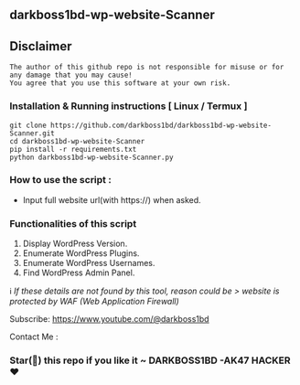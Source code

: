 ## darkboss1bd-wp-website-Scanner 
## Disclaimer 
```
The author of this github repo is not responsible for misuse or for any damage that you may cause!
You agree that you use this software at your own risk.
```
### Installation & Running instructions [ Linux / Termux ]
```
git clone https://github.com/darkboss1bd/darkboss1bd-wp-website-Scanner.git
cd darkboss1bd-wp-website-Scanner
pip install -r requirements.txt
python darkboss1bd-wp-website-Scanner.py
```

### How to use the script : 

<ul>
  <li>Input full website url(with https://) when asked.</li>
</ul>


### Functionalities of this script

<ol>
  <li>Display WordPress Version.</li>
  <li>Enumerate WordPress Plugins.</li>
  <li>Enumerate WordPress Usernames.</li>
  <li>Find WordPress Admin Panel.</li>
</ol>

ℹ️<i> If these details are not found by this tool, reason could be > website is protected by WAF (Web Application Firewall)</i>

Subscribe: https://www.youtube.com/@darkboss1bd

Contact Me :</br>
<a href='https://t.me/darkvaiadmin'></a>
<a href='http://m.me/cybercrackervai'></a>
<a href='mailto:darkboss1bd@gmail.com'></a>

### Star(🌟) this repo if you like it  ~ DARKBOSS1BD -AK47 HACKER❤️

